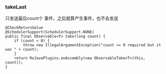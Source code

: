 ### takeLast  
只发送最后count个 事件，之后就算产生事件，也不会发送  

```
@CheckReturnValue
@SchedulerSupport(SchedulerSupport.NONE)
public final Observable<T> take(long count) {
    if (count < 0) {
        throw new IllegalArgumentException("count >= 0 required but it was " + count);
    }
    return RxJavaPlugins.onAssembly(new ObservableTake<T>(this, count));
}
```